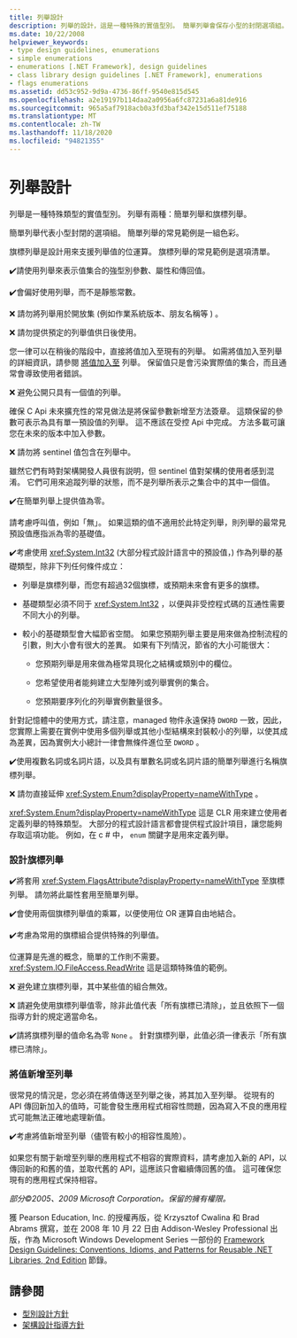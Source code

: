 ```yaml
---
title: 列舉設計
description: 列舉的設計，這是一種特殊的實值型別。 簡單列舉會保存小型的封閉選項組。 旗標列舉支援列舉值的位運算。
ms.date: 10/22/2008
helpviewer_keywords:
- type design guidelines, enumerations
- simple enumerations
- enumerations [.NET Framework], design guidelines
- class library design guidelines [.NET Framework], enumerations
- flags enumerations
ms.assetid: dd53c952-9d9a-4736-86ff-9540e815d545
ms.openlocfilehash: a2e19197b114daa2a0956a6fc87231a6a81de916
ms.sourcegitcommit: 965a5af7918acb0a3fd3baf342e15d511ef75188
ms.translationtype: MT
ms.contentlocale: zh-TW
ms.lasthandoff: 11/18/2020
ms.locfileid: "94821355"
---
```

# <a name="enum-design"></a>列舉設計

列舉是一種特殊類型的實值型別。 列舉有兩種：簡單列舉和旗標列舉。

簡單列舉代表小型封閉的選項組。 簡單列舉的常見範例是一組色彩。

旗標列舉是設計用來支援列舉值的位運算。 旗標列舉的常見範例是選項清單。

✔️請使用列舉來表示值集合的強型別參數、屬性和傳回值。

✔️會偏好使用列舉，而不是靜態常數。

❌ 請勿將列舉用於開放集 (例如作業系統版本、朋友名稱等 ) 。

❌ 請勿提供預定的列舉值供日後使用。

您一律可以在稍後的階段中，直接將值加入至現有的列舉。 如需將值加入至列舉的詳細資訊，請參閱 [將值加入至](#add_value) 列舉。 保留值只是會污染實際值的集合，而且通常會導致使用者錯誤。

❌ 避免公開只具有一個值的列舉。

確保 C Api 未來擴充性的常見做法是將保留參數新增至方法簽章。 這類保留的參數可表示為具有單一預設值的列舉。 這不應該在受控 Api 中完成。 方法多載可讓您在未來的版本中加入參數。

❌ 請勿將 sentinel 值包含在列舉中。

雖然它們有時對架構開發人員很有説明，但 sentinel 值對架構的使用者感到混淆。 它們可用來追蹤列舉的狀態，而不是列舉所表示之集合中的其中一個值。

✔️在簡單列舉上提供值為零。

請考慮呼叫值，例如「無」。 如果這類的值不適用於此特定列舉，則列舉的最常見預設值應指派為零的基礎值。

✔️考慮使用 <xref:System.Int32> (大部分程式設計語言中的預設值，) 作為列舉的基礎類型，除非下列任何條件成立：

- 列舉是旗標列舉，而您有超過32個旗標，或預期未來會有更多的旗標。

- 基礎類型必須不同于 <xref:System.Int32> ，以便與非受控程式碼的互通性需要不同大小的列舉。

- 較小的基礎類型會大幅節省空間。 如果您預期列舉主要是用來做為控制流程的引數，則大小會有很大的差異。 如果有下列情況，節省的大小可能很大：

  - 您預期列舉是用來做為極常具現化之結構或類別中的欄位。

  - 您希望使用者能夠建立大型陣列或列舉實例的集合。

  - 您預期要序列化的列舉實例數量很多。

針對記憶體中的使用方式，請注意，managed 物件永遠保持 `DWORD` 一致，因此，您實際上需要在實例中使用多個列舉或其他小型結構來封裝較小的列舉，以使其成為差異，因為實例大小總計一律會無條件進位至 `DWORD` 。

✔️使用複數名詞或名詞片語，以及具有單數名詞或名詞片語的簡單列舉進行名稱旗標列舉。

❌ 請勿直接延伸 <xref:System.Enum?displayProperty=nameWithType> 。

<xref:System.Enum?displayProperty=nameWithType> 這是 CLR 用來建立使用者定義列舉的特殊類型。 大部分的程式設計語言都會提供程式設計項目，讓您能夠存取這項功能。 例如，在 c # 中， `enum` 關鍵字是用來定義列舉。

<a name="design"></a>

### <a name="designing-flag-enums"></a>設計旗標列舉

✔️將套用 <xref:System.FlagsAttribute?displayProperty=nameWithType> 至旗標列舉。 請勿將此屬性套用至簡單列舉。

✔️會使用兩個旗標列舉值的乘冪，以便使用位 OR 運算自由地結合。

✔️考慮為常用的旗標組合提供特殊的列舉值。

位運算是先進的概念，簡單的工作則不需要。 <xref:System.IO.FileAccess.ReadWrite> 這是這類特殊值的範例。

❌ 避免建立旗標列舉，其中某些值的組合無效。

❌ 請避免使用旗標列舉值零，除非此值代表「所有旗標已清除」，並且依照下一個指導方針的規定適當命名。

✔️請將旗標列舉的值命名為零 `None` 。 針對旗標列舉，此值必須一律表示「所有旗標已清除」。

<a name="add_value"></a>

### <a name="adding-value-to-enums"></a>將值新增至列舉

很常見的情況是，您必須在將值傳送至列舉之後，將其加入至列舉。 從現有的 API 傳回新加入的值時，可能會發生應用程式相容性問題，因為寫入不良的應用程式可能無法正確地處理新值。

✔️考慮將值新增至列舉（儘管有較小的相容性風險）。

如果您有關于新增至列舉的應用程式不相容的實際資料，請考慮加入新的 API，以傳回新的和舊的值，並取代舊的 API，這應該只會繼續傳回舊的值。 這可確保您現有的應用程式保持相容。

*部分©2005、2009 Microsoft Corporation。保留的擁有權限。*

獲 Pearson Education, Inc. 的授權再版，從 Krzysztof Cwalina 和 Brad Abrams 撰寫，並在 2008 年 10 月 22 日由 Addison-Wesley Professional 出版，作為 Microsoft Windows Development Series 一部份的 [Framework Design Guidelines: Conventions, Idioms, and Patterns for Reusable .NET Libraries, 2nd Edition](https://www.informit.com/store/framework-design-guidelines-conventions-idioms-and-9780321545619) 節錄。

## <a name="see-also"></a>請參閱

- [型別設計方針](type.md)
- [架構設計指導方針](index.md)
